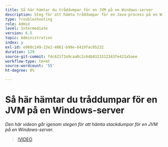 ```yaml
---
title: Så här hämtar du tråddumpar för en JVM på en Windows-server
description: Steg för att hämta tråddumpar för en Java-process på en Windows-server
type: Troubleshooting
role: Admin
level: Intermediate
version: 6.5
topic: Administration
index: y
exl-id: e960c149-13e2-4861-b99e-6419fac85222
duration: 129
source-git-commit: f4c621f3a9caa8c2c64b8323312343fe421a5aee
workflow-type: tm+mt
source-wordcount: '55'
ht-degree: 0%

---
```


# Så här hämtar du tråddumpar för en JVM på en Windows-server

*Den här videon går igenom stegen för att hämta stackdumpar för en JVM på en Windows-server.*

>[!VIDEO](https://video.tv.adobe.com/v/335493?quality=12&learn=on)

